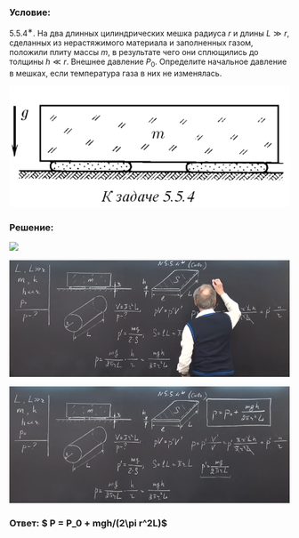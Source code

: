 ###  Условие: 

$5.5.4^{∗}.$ На два длинных цилиндрических мешка радиуса $r$ и длины $L \gg r$, сделанных из нерастяжимого материала и заполненных газом, положили плиту массы $m$, в результате чего они сплющились до толщины $h \ll r$. Внешнее давление $P_0$. Определите начальное давление в мешках, если температура газа в них не изменялась. 

![|554x241, 67%](../../img/5.5.4/statement.png) 

###  Решение: 

![](https://www.youtube.com/embed/15UMH-GhB_8) 

![|857x357, 67%](../../img/5.5.4/01.png) 

![|852x354, 67%](../../img/5.5.4/02.png) 

###  Ответ: $ P = P_0 + mgh/(2\pi r^2L)$ 
